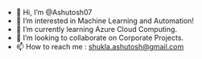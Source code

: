- 👋 Hi, I’m @Ashutosh07
- 👀 I’m interested in Machine Learning and Automation!
- 🌱 I’m currently learning Azure Cloud Computing.
- 💞️ I’m looking to collaborate on Corporate Projects.
- 📫 How to reach me : shukla.ashutosh@gmail.com
<!---
Ashutosh07/Ashutosh07 is a ✨ special ✨ repository because its `README.md` (this file) appears on your GitHub profile.
You can click the Preview link to take a look at your changes.
--->
